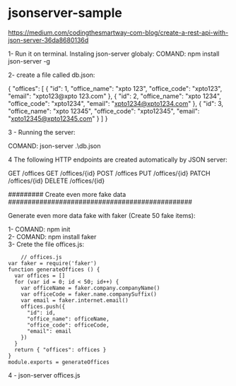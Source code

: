 # jsonserver-sample


https://medium.com/codingthesmartway-com-blog/create-a-rest-api-with-json-server-36da8680136d

1- Run it on terminal. Instaling json-server globaly:
COMAND: npm install json-server -g

2- create a file called db.json:

{
    "offices": [
      {
        "id": 1,
        "office_name": "xpto 123",
        "office_code": "xpto123",
        "email": "xpto123@xpto 123.com"
      },
      {
        "id": 2,
        "office_name": "xpto 1234",
        "office_code": "xpto1234",
        "email": "xpto1234@xpto1234.com"
      },
      {
        "id": 3,
        "office_name": "xpto 12345",
        "office_code": "xpto12345",
        "email": "xpto12345@xpto12345.com"
      }
    ]
  }


3 - Running the server:

COMAND:  json-server .\db.json

4 The following HTTP endpoints are created automatically by JSON server:

GET    /offices
GET    /offices/{id}
POST   /offices
PUT    /offices/{id}
PATCH  /offices/{id}
DELETE /offices/{id}



#########  Create even more fake data ###############################################

Generate even more data fake with faker (Create 50 fake items):

1- COMAND: npm init  
2- COMAND: npm install faker     
3- Crete the file offices.js: 
	
		// offices.js
    var faker = require('faker')
    function generateOffices () {
      var offices = []
      for (var id = 0; id < 50; id++) {
        var officeName = faker.company.companyName()
        var officeCode = faker.name.companySuffix()
        var email = faker.internet.email()
        offices.push({
          "id": id,
          "office_name": officeName,
          "office_code": officeCode,
          "email": email
        })
      }
      return { "offices": offices }
    }
    module.exports = generateOffices
	

4 - json-server offices.js
